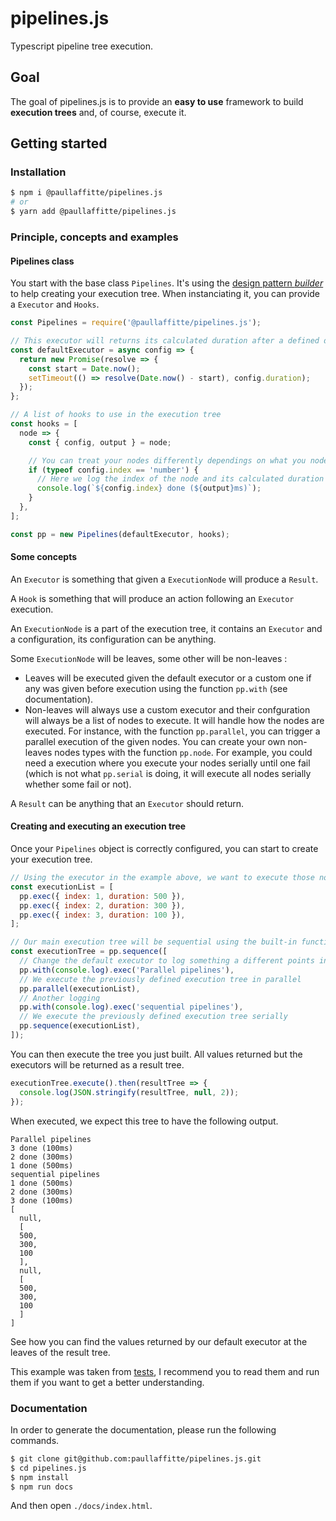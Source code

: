 # pipelines.js

Typescript pipeline tree execution.

## Goal

The goal of pipelines.js is to provide an **easy to use** framework to build **execution trees** and, of course, execute it.

## Getting started

### Installation

```sh
$ npm i @paullaffitte/pipelines.js
# or
$ yarn add @paullaffitte/pipelines.js
```

### Principle, concepts and examples

#### Pipelines class

You start with the base class `Pipelines`. It's using the [design pattern *builder*](https://refactoring.guru/design-patterns/builder) to help creating your execution tree. When instanciating it, you can provide a `Executor` and `Hooks`.

```js
const Pipelines = require('@paullaffitte/pipelines.js');

// This executor will returns its calculated duration after a defined duration
const defaultExecutor = async config => {
  return new Promise(resolve => {
    const start = Date.now();
    setTimeout(() => resolve(Date.now() - start), config.duration);
  });
};

// A list of hooks to use in the execution tree
const hooks = [
  node => {
    const { config, output } = node;

    // You can treat your nodes differently dependings on what you node is to trigger different actions
    if (typeof config.index == 'number') {
      // Here we log the index of the node and its calculated duration (the index is not built-in, its from the node configuration, see the example below)
      console.log(`${config.index} done (${output}ms)`);
    }
  },
];

const pp = new Pipelines(defaultExecutor, hooks);
```

#### Some concepts

An `Executor` is something that given a `ExecutionNode` will produce a `Result`.

A `Hook` is something that will produce an action following an `Executor` execution.

An `ExecutionNode` is a part of the execution tree, it contains an `Executor` and a configuration, its configuration can be anything.

Some `ExecutionNode` will be leaves, some other will be non-leaves :

- Leaves will be executed given the default executor or a custom one if any was given before execution using the function `pp.with` (see documentation).
- Non-leaves will always use a custom executor and their confguration will always be a list of nodes to execute. It will handle how the nodes are executed. For instance, with the function `pp.parallel`, you can trigger a parallel execution of the given nodes. You can create your own non-leaves nodes types with the function `pp.node`. For example, you could need a execution where you execute your nodes serially until one fail (which is not what `pp.serial` is doing, it will execute all nodes serially whether some fail or not).

A `Result` can be anything that an `Executor` should return.

#### Creating and executing an execution tree

Once your `Pipelines` object is correctly configured, you can start to create your execution tree.

```js
// Using the executor in the example above, we want to execute those nodes
const executionList = [
  pp.exec({ index: 1, duration: 500 }),
  pp.exec({ index: 2, duration: 300 }),
  pp.exec({ index: 3, duration: 100 }),
];

// Our main execution tree will be sequential using the built-in function .sequence
const executionTree = pp.sequence([
  // Change the default executor to log something a different points in the execution
  pp.with(console.log).exec('Parallel pipelines'),
  // We execute the previously defined execution tree in parallel
  pp.parallel(executionList),
  // Another logging
  pp.with(console.log).exec('sequential pipelines'),
  // We execute the previously defined execution tree serially
  pp.sequence(executionList),
]);
```

You can then execute the tree you just built. All values returned but the executors will be returned as a result tree.

```js
executionTree.execute().then(resultTree => {
  console.log(JSON.stringify(resultTree, null, 2));
});
```

When executed, we expect this tree to have the following output.

```
Parallel pipelines
3 done (100ms)
2 done (300ms)
1 done (500ms)
sequential pipelines
1 done (500ms)
2 done (300ms)
3 done (100ms)
[
  null,
  [
  500,
  300,
  100
  ],
  null,
  [
  500,
  300,
  100
  ]
]
```

See how you can find the values returned by our default executor at the leaves of the result tree.

This example was taken from [tests](./test/pipelines_test.ts), I recommend you to read them and run them if you want to get a better understanding.

### Documentation

In order to generate the documentation, please run the following commands.

```sh
$ git clone git@github.com:paullaffitte/pipelines.js.git
$ cd pipelines.js
$ npm install
$ npm run docs
```

And then open `./docs/index.html`.
